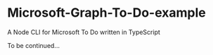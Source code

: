 # Microsoft-Graph-To-Do-example
A Node CLI for Microsoft To Do written in TypeScript

To be continued...
